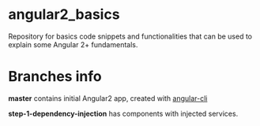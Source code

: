 # angular2_basics
Repository for basics code snippets and functionalities that can be used to explain some Angular 2+ fundamentals.

# Branches info
**master** contains initial Angular2 app, created with [angular-cli](https://cli.angular.io/)

**step-1-dependency-injection** has components with injected services.
